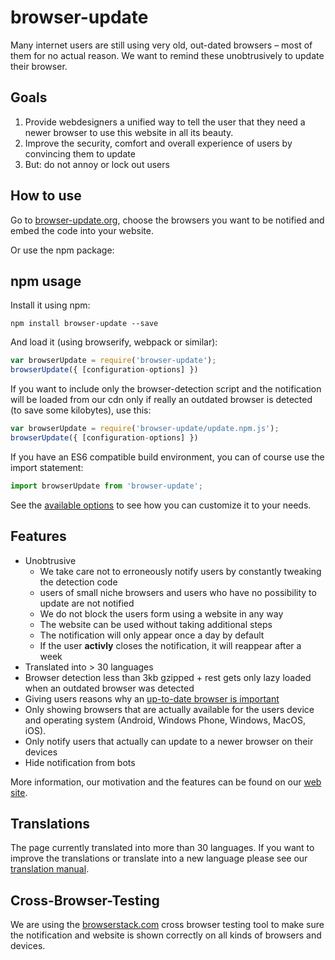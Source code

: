 # browser-update
Many internet users are still using very old, out-dated browsers – most of them for no actual reason. 
We want to remind these unobtrusively to update their browser.

## Goals
1. Provide webdesigners a unified way to tell the user that they need a newer browser to use this website in all its beauty.
2. Improve the security, comfort and overall experience of users by convincing them to update
3. But: do not annoy or lock out users

## How to use
Go to [browser-update.org](http://browser-update.org), choose the browsers you want to be notified and embed the code into your website.

Or use the npm package:

## npm usage
Install it using npm:

    npm install browser-update --save

And load it (using browserify, webpack or similar):

````js
var browserUpdate = require('browser-update');
browserUpdate({ [configuration-options] })
````

If you want to include only the browser-detection script and
the notification will be loaded from our cdn only if
 really an outdated browser is detected (to save some kilobytes), use this:

````js
var browserUpdate = require('browser-update/update.npm.js');
browserUpdate({ [configuration-options] })
````

If you have an ES6 compatible build environment, you can of course use the import statement:

````js
import browserUpdate from 'browser-update';
````

See the [available options](http://browser-update.org/customize.html) to see how you can customize it to your needs.

## Features
* Unobtrusive
    * We take care not to  erroneously notify users by constantly tweaking the detection code
    * users of small niche browsers and users who have no possibility to update are not notified
    * We do not block the users form using a website in any way
    * The website can be used without taking additional steps
    * The notification will only appear once a day by default
    * If the user **activly** closes the notification, it will reappear after a week
* Translated into > 30 languages
* Browser detection less than 3kb gzipped + rest gets only lazy loaded when an outdated browser was detected
* Giving users reasons why an [up-to-date browser is important](http://browser-update.org/update.html)
* Only showing browsers that are actually available for the users device and operating system (Android, Windows Phone, Windows, MacOS, iOS).
* Only notify users that actually can update to a newer browser on their devices
* Hide notification from bots

More information, our motivation and the features can be found on our [web site](http://browser-update.org).

## Translations
The page currently translated into more than 30 languages.
If you want to improve the translations or translate into a new language please
see our [translation manual](https://github.com/browser-update/browser-update/wiki/How-to-Translate).

## Cross-Browser-Testing

We are using the [browserstack.com](http://browserstack.com) cross browser testing tool to make sure the notification and website is shown correctly on all kinds of browsers and devices.
